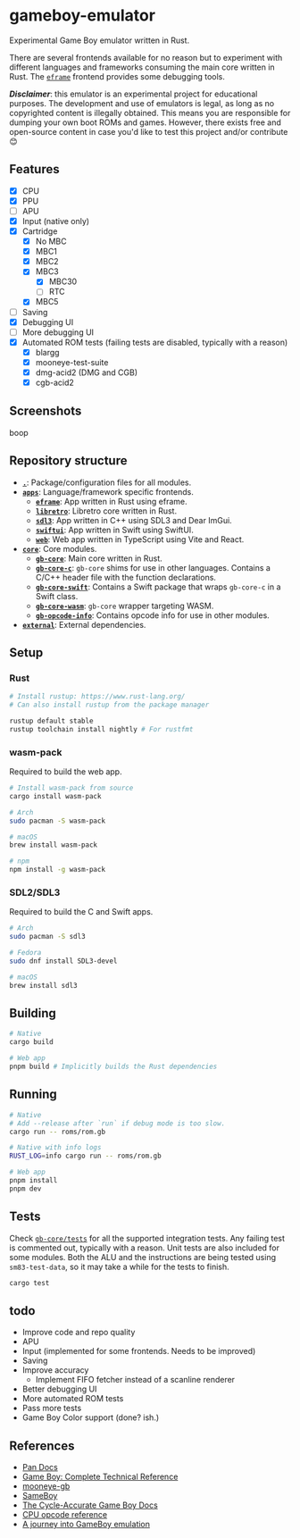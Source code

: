 # gameboy-emulator

Experimental Game Boy emulator written in Rust.

There are several frontends available for no reason but to experiment with different languages and frameworks consuming the main core written in Rust. The [`eframe`](apps/eframe/) frontend provides some debugging tools.

**_Disclaimer_**: this emulator is an experimental project for educational purposes. The development and use of emulators is legal, as long as no copyrighted content is illegally obtained. This means you are responsible for dumping your own boot ROMs and games. However, there exists free and open-source content in case you'd like to test this project and/or contribute :blush:

## Features

- [x] CPU
- [x] PPU
- [ ] APU
- [x] Input (native only)
- [x] Cartridge
  - [x] No MBC
  - [x] MBC1
  - [x] MBC2
  - [x] MBC3
    - [x] MBC30
    - [ ] RTC
  - [x] MBC5
- [ ] Saving
- [x] Debugging UI
- [ ] More debugging UI
- [x] Automated ROM tests (failing tests are disabled, typically with a reason)
  - [x] blargg
  - [x] mooneye-test-suite
  - [x] dmg-acid2 (DMG and CGB)
  - [x] cgb-acid2

## Screenshots

boop

## Repository structure

- **[`.`](/)**: Package/configuration files for all modules.
- **[`apps`](apps/)**: Language/framework specific frontends.
  - **[`eframe`](apps/eframe/)**: App written in Rust using eframe.
  - **[`libretro`](apps/libretro/)**: Libretro core written in Rust.
  - **[`sdl3`](apps/sdl3/)**: App written in C++ using SDL3 and Dear ImGui.
  - **[`swiftui`](apps/swiftui/)**: App written in Swift using SwiftUI.
  - **[`web`](apps/web/)**: Web app written in TypeScript using Vite and React.
- **[`core`](core/)**: Core modules.
  - **[`gb-core`](core/gb-core/)**: Main core written in Rust.
  - **[`gb-core-c`](core/gb-core-c/)**: `gb-core` shims for use in other languages. Contains a C/C++ header file with the function declarations.
  - **[`gb-core-swift`](core/gb-core-swift/)**: Contains a Swift package that wraps `gb-core-c` in a Swift class.
  - **[`gb-core-wasm`](core/gb-core-wasm/)**: `gb-core` wrapper targeting WASM.
  - **[`gb-opcode-info`](core/gb-opcode-info/)**: Contains opcode info for use in other modules.
- **[`external`](external/)**: External dependencies.

## Setup

### Rust

```sh
# Install rustup: https://www.rust-lang.org/
# Can also install rustup from the package manager

rustup default stable
rustup toolchain install nightly # For rustfmt
```

### wasm-pack

Required to build the web app.

```sh
# Install wasm-pack from source
cargo install wasm-pack

# Arch
sudo pacman -S wasm-pack

# macOS
brew install wasm-pack

# npm
npm install -g wasm-pack
```

### SDL2/SDL3

Required to build the C and Swift apps.

```sh
# Arch
sudo pacman -S sdl3

# Fedora
sudo dnf install SDL3-devel

# macOS
brew install sdl3
```

## Building

```sh
# Native
cargo build

# Web app
pnpm build # Implicitly builds the Rust dependencies
```

## Running

```sh
# Native
# Add --release after `run` if debug mode is too slow.
cargo run -- roms/rom.gb

# Native with info logs
RUST_LOG=info cargo run -- roms/rom.gb

# Web app
pnpm install
pnpm dev
```

## Tests

Check [`gb-core/tests`](core/gb-core/tests) for all the supported integration tests. Any failing test is commented out, typically with a reason. Unit tests are also included for some modules. Both the ALU and the instructions are being tested using `sm83-test-data`, so it may take a while for the tests to finish.

```sh
cargo test
```

## todo

- Improve code and repo quality
- APU
- Input (implemented for some frontends. Needs to be improved)
- Saving
- Improve accuracy
  - Implement FIFO fetcher instead of a scanline renderer
- Better debugging UI
- More automated ROM tests
- Pass more tests
- Game Boy Color support (done? ish.)

## References

- [Pan Docs](https://gbdev.io/pandocs/)
- [Game Boy: Complete Technical Reference](https://github.com/Gekkio/gb-ctr)
- [mooneye-gb](https://github.com/Gekkio/mooneye-gb)
- [SameBoy](https://github.com/LIJI32/SameBoy)
- [The Cycle-Accurate Game Boy Docs](https://github.com/geaz/emu-gameboy/blob/master/docs/The%20Cycle-Accurate%20Game%20Boy%20Docs.pdf)
- [CPU opcode reference](https://rgbds.gbdev.io/docs/v0.5.2/gbz80.7)
- [A journey into GameBoy emulation](https://robertovaccari.com/blog/2020_09_26_gameboy/)
